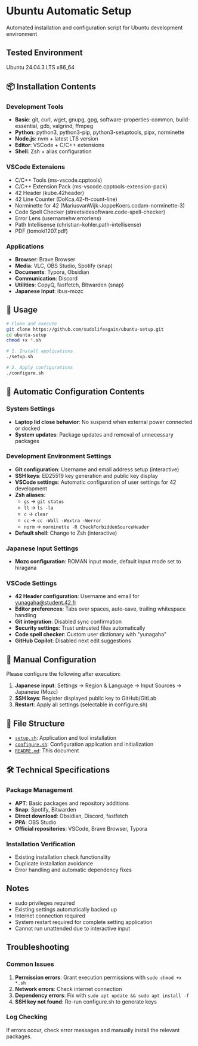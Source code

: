 # Ubuntu Automatic Setup

Automated installation and configuration script for Ubuntu development environment

## Tested Environment

Ubuntu 24.04.3 LTS x86_64

## 📦 Installation Contents

### Development Tools
- **Basic**: git, curl, wget, gnupg, gpg, software-properties-common, build-essential, gdb, valgrind, ffmpeg
- **Python**: python3, python3-pip, python3-setuptools, pipx, norminette
- **Node.js**: nvm + latest LTS version
- **Editor**: VSCode + C/C++ extensions
- **Shell**: Zsh + alias configuration

### VSCode Extensions
- C/C++ Tools (ms-vscode.cpptools)
- C/C++ Extension Pack (ms-vscode.cpptools-extension-pack)
- 42 Header (kube.42header)
- 42 Line Counter (DoKca.42-ft-count-line)
- Norminette for 42 (MariusvanWijk-JoppeKoers.codam-norminette-3)
- Code Spell Checker (streetsidesoftware.code-spell-checker)
- Error Lens (usernamehw.errorlens)
- Path Intellisense (christian-kohler.path-intellisense)
- PDF (tomoki1207.pdf)

### Applications
- **Browser**: Brave Browser
- **Media**: VLC, OBS Studio, Spotify (snap)
- **Documents**: Typora, Obsidian
- **Communication**: Discord
- **Utilities**: CopyQ, fastfetch, Bitwarden (snap)
- **Japanese Input**: ibus-mozc

## 🚀 Usage

```bash
# Clone and execute
git clone https://github.com/sudolifeagain/ubuntu-setup.git
cd ubuntu-setup
chmod +x *.sh

# 1. Install applications
./setup.sh

# 2. Apply configurations
./configure.sh
```

## 🔧 Automatic Configuration Contents

### System Settings
- **Laptop lid close behavior**: No suspend when external power connected or docked
- **System updates**: Package updates and removal of unnecessary packages

### Development Environment Settings
- **Git configuration**: Username and email address setup (interactive)
- **SSH keys**: ED25519 key generation and public key display
- **VSCode settings**: Automatic configuration of user settings for 42 development
- **Zsh aliases**:
  - `gs` → `git status`
  - `ll` → `ls -la`
  - `c` → `clear`
  - `cc` → `cc -Wall -Wextra -Werror`
  - `norm` → `norminette -R CheckForbiddenSourceHeader`
- **Default shell**: Change to Zsh (interactive)

### Japanese Input Settings
- **Mozc configuration**: ROMAN input mode, default input mode set to hiragana

### VSCode Settings
- **42 Header configuration**: Username and email for yunagaha@student.42.fr
- **Editor preferences**: Tabs over spaces, auto-save, trailing whitespace handling
- **Git integration**: Disabled sync confirmation
- **Security settings**: Trust untrusted files automatically
- **Code spell checker**: Custom user dictionary with "yunagaha"
- **GitHub Copilot**: Disabled next edit suggestions

## 🔧 Manual Configuration

Please configure the following after execution:

1. **Japanese input**: Settings → Region & Language → Input Sources → Japanese (Mozc)
2. **SSH keys**: Register displayed public key to GitHub/GitLab
3. **Restart**: Apply all settings (selectable in configure.sh)

## 📁 File Structure

- [`setup.sh`](setup.sh): Application and tool installation
- [`configure.sh`](configure.sh): Configuration application and initialization
- [`README.md`](README.md): This document

## 🛠️ Technical Specifications

### Package Management
- **APT**: Basic packages and repository additions
- **Snap**: Spotify, Bitwarden
- **Direct download**: Obsidian, Discord, fastfetch
- **PPA**: OBS Studio
- **Official repositories**: VSCode, Brave Browser, Typora

### Installation Verification
- Existing installation check functionality
- Duplicate installation avoidance
- Error handling and automatic dependency fixes

## Notes

- sudo privileges required
- Existing settings automatically backed up
- Internet connection required
- System restart required for complete setting application
- Cannot run unattended due to interactive input

## Troubleshooting

### Common Issues
1. **Permission errors**: Grant execution permissions with `sudo chmod +x *.sh`
2. **Network errors**: Check internet connection
3. **Dependency errors**: Fix with `sudo apt update && sudo apt install -f`
4. **SSH key not found**: Re-run configure.sh to generate keys

### Log Checking
If errors occur, check error messages and manually install the relevant packages.
